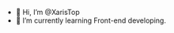 - 👋 Hi, I’m @XarisTop
- 🌱 I’m currently learning Front-end developing.



<!---
XarisTop/XarisTop is a ✨ special ✨ repository because its `README.md` (this file) appears on your GitHub profile.
You can click the Preview link to take a look at your changes.
--->
